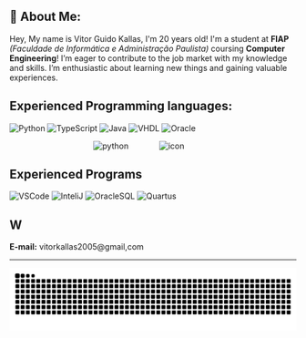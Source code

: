 ## 👀 About Me:
 
Hey, My name is Vitor Guido Kallas, I'm 20 years old! I'm a student at **FIAP** *(Faculdade de Informática e Administração Paulista)* coursing **Computer Engineering**! I’m eager to contribute to the job market with my knowledge and skills. I’m enthusiastic about learning new things and gaining valuable experiences.
 
## Experienced Programming languages:
 
![Python](https://i.imgur.com/M44Q7JP.png)
![TypeScript](https://i.imgur.com/K4b1pTC.png)
![Java](https://i.imgur.com/Eks0xFG.png)
![VHDL](https://i.imgur.com/fgeGJg9.png)
![Oracle](https://i.imgur.com/XGBgm5E.png)
 
<div align="center" >
<img src="https://techstack-generator.vercel.app/python-icon.svg" alt="python" width="65" style="width: 65px; height: 65px; margin-right: 50px; margin-bottom: 0px;"/> 
<img src="https://techstack-generator.vercel.app/java-icon.svg" alt="icon" width="65" style="width: 65px; height: 65px; margin-right: 50px; margin-bottom: 0px;" />
</div>
 
## Experienced Programs
 
![VSCode](https://i.imgur.com/K1SjDnz.png)
![InteliJ](https://i.imgur.com/rGiSmkn.png)
![OracleSQL](https://i.imgur.com/71OgOJh.png)
![Quartus](https://i.imgur.com/t6TTgU5.png)
 
## W
 
**E-mail:** vitorkallas2005@gmail,com
 
----
<img src="https://raw.githubusercontent.com/GuidoVit/GuidoVit/output/snake.svg" alt="Snake animation" />

